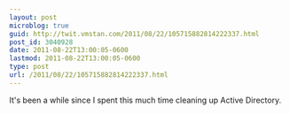 ```yaml
---
layout: post
microblog: true
guid: http://twit.vmstan.com/2011/08/22/105715882814222337.html
post_id: 3040928
date: 2011-08-22T13:00:05-0600
lastmod: 2011-08-22T13:00:05-0600
type: post
url: /2011/08/22/105715882814222337.html
---
```

It's been a while since I spent this much time cleaning up Active Directory.
